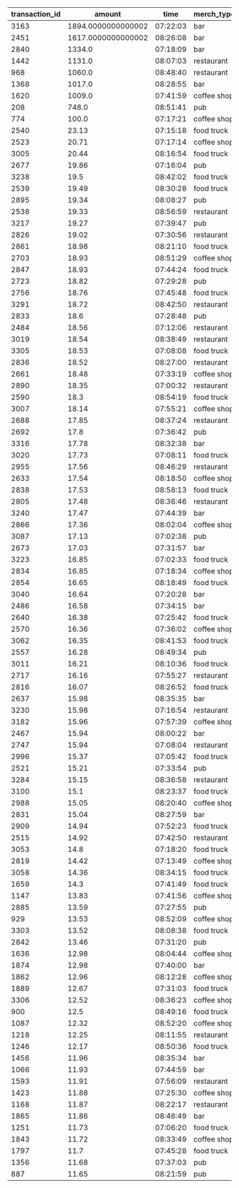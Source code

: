 |transaction_id|amount|time|merch_type|
|--------------|------|----|----------|
|3163|1894.0000000000002|07:22:03|bar|
|2451|1617.0000000000002|08:26:08|bar|
|2840|1334.0|07:18:09|bar|
|1442|1131.0|08:07:03|restaurant|
|968|1060.0|08:48:40|restaurant|
|1368|1017.0|08:28:55|bar|
|1620|1009.0|07:41:59|coffee shop|
|208|748.0|08:51:41|pub|
|774|100.0|07:17:21|coffee shop|
|2540|23.13|07:15:18|food truck|
|2523|20.71|07:17:14|coffee shop|
|3005|20.44|08:16:54|food truck|
|2677|19.86|07:16:04|pub|
|3238|19.5|08:42:02|food truck|
|2539|19.49|08:30:28|food truck|
|2895|19.34|08:08:27|pub|
|2538|19.33|08:56:59|restaurant|
|3217|19.27|07:39:47|pub|
|2826|19.02|07:30:56|restaurant|
|2861|18.98|08:21:10|food truck|
|2703|18.93|08:51:29|coffee shop|
|2847|18.93|07:44:24|food truck|
|2723|18.82|07:29:28|pub|
|2756|18.76|07:45:48|food truck|
|3291|18.72|08:42:50|restaurant|
|2833|18.6|07:28:48|pub|
|2484|18.56|07:12:06|restaurant|
|3019|18.54|08:38:49|restaurant|
|3305|18.53|07:08:08|food truck|
|2836|18.52|08:27:00|restaurant|
|2661|18.48|07:33:19|coffee shop|
|2890|18.35|07:00:32|restaurant|
|2590|18.3|08:54:19|food truck|
|3007|18.14|07:55:21|coffee shop|
|2688|17.85|08:37:24|restaurant|
|2692|17.8|07:36:42|pub|
|3316|17.78|08:32:38|bar|
|3020|17.73|07:08:11|food truck|
|2955|17.56|08:46:29|restaurant|
|2633|17.54|08:18:50|coffee shop|
|2838|17.53|08:58:13|food truck|
|2805|17.48|08:36:46|restaurant|
|3240|17.47|07:44:39|bar|
|2866|17.36|08:02:04|coffee shop|
|3087|17.13|07:02:38|pub|
|2673|17.03|07:31:57|bar|
|3223|16.85|07:02:33|food truck|
|2834|16.85|07:18:34|coffee shop|
|2854|16.65|08:18:49|food truck|
|3040|16.64|07:20:28|bar|
|2486|16.58|07:34:15|bar|
|2640|16.38|07:25:42|food truck|
|2570|16.36|07:36:02|coffee shop|
|3062|16.35|08:41:53|food truck|
|2557|16.28|08:49:34|pub|
|3011|16.21|08:10:36|food truck|
|2717|16.16|07:55:27|restaurant|
|2816|16.07|08:26:52|food truck|
|2637|15.98|08:35:35|bar|
|3230|15.98|07:16:54|restaurant|
|3182|15.96|07:57:39|coffee shop|
|2467|15.94|08:00:22|bar|
|2747|15.94|07:08:04|restaurant|
|2996|15.37|07:05:42|food truck|
|2521|15.21|07:33:54|pub|
|3284|15.15|08:36:58|restaurant|
|3100|15.1|08:23:37|food truck|
|2988|15.05|08:20:40|coffee shop|
|2831|15.04|08:27:59|bar|
|2909|14.94|07:52:23|food truck|
|2515|14.92|07:42:50|restaurant|
|3053|14.8|07:18:20|food truck|
|2819|14.42|07:13:49|coffee shop|
|3058|14.36|08:34:15|food truck|
|1659|14.3|07:41:49|food truck|
|1147|13.83|07:41:56|coffee shop|
|2885|13.59|07:27:55|pub|
|929|13.53|08:52:09|coffee shop|
|3303|13.52|08:08:38|food truck|
|2842|13.46|07:31:20|pub|
|1636|12.98|08:04:44|coffee shop|
|1874|12.98|07:40:00|bar|
|1862|12.96|08:12:28|coffee shop|
|1889|12.67|07:31:03|food truck|
|3306|12.52|08:36:23|coffee shop|
|900|12.5|08:49:16|food truck|
|1087|12.32|08:52:20|coffee shop|
|1218|12.25|08:11:55|restaurant|
|1246|12.17|08:50:36|food truck|
|1456|11.96|08:35:34|bar|
|1066|11.93|07:44:59|bar|
|1593|11.91|07:56:09|restaurant|
|1423|11.88|07:25:30|coffee shop|
|1168|11.87|08:22:17|restaurant|
|1865|11.86|08:46:49|bar|
|1251|11.73|07:06:20|food truck|
|1843|11.72|08:33:49|coffee shop|
|1797|11.7|07:45:28|food truck|
|1356|11.68|07:37:03|pub|
|887|11.65|08:21:59|pub|
